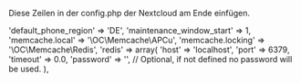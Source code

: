 Diese Zeilen in der config.php der Nextcloud am Ende einfügen.

  'default_phone_region' => 'DE',
  'maintenance_window_start' => 1,
  'memcache.local' => '\OC\Memcache\APCu', 
  'memcache.locking' => '\OC\Memcache\Redis',
  'redis' => array(
     'host' => 'localhost',
     'port' => 6379,
     'timeout' => 0.0,
     'password' => '', // Optional, if not defined no password will be used.
      ),
